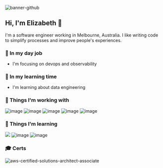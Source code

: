 
![banner-github](https://github.com/ElizabethWhiley/elizabethwhiley/assets/53459911/39040700-5eaf-41d3-bf12-c99a82c649a3)
## Hi, I'm Elizabeth 👋
I'm a software engineer working in Melbourne, Australia. I like writing code to simplify processes and improve people's experiences. 

### 🔭 In my day job 
- I'm focusing on devops and observability

### 🌼 In my learning time 
- I'm learning about data engineering

### 🌴 Things I'm working with
![image](https://img.shields.io/badge/Go-00ADD8?style=for-the-badge&logo=go&logoColor=white) ![image](https://img.shields.io/badge/React-20232A?style=for-the-badge&logo=react&logoColor=61DAFB) ![image](https://img.shields.io/badge/TypeScript-007ACC?style=for-the-badge&logo=typescript&logoColor=white) ![image](https://img.shields.io/badge/AWS-FF9900?style=for-the-badge&logo=amazonaws&logoColor=white) ![image](https://img.shields.io/badge/GitHub-20232A?style=for-the-badge&logo=github&logoColor=white)

### 🌱 Things I'm learning
![](https://img.shields.io/badge/Python-F7DF1E?style=for-the-badge&logo=python&logoColor=black) ![image](https://img.shields.io/badge/PostgreSQL-316192?style=for-the-badge&logo=postgresql&logoColor=white) ![image](https://img.shields.io/badge/GitHub_Actions-20232A?style=for-the-badge&logo=github-actions&logoColor=white)

### 🎓 Certs
![aws-certified-solutions-architect-associate](https://github.com/ElizabethWhiley/elizabethwhiley/assets/53459911/5b88522f-323b-41ad-a69f-c9fbcfaffa83)